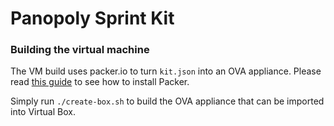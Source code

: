 # Panopoly Sprint Kit

### Building the virtual machine

The VM build uses packer.io to turn ````kit.json```` into an OVA appliance. Please read [this guide](https://packer.io/intro/getting-started/setup.html) to see how to install Packer.

Simply run ````./create-box.sh```` to build the OVA appliance that can be imported into Virtual Box.
